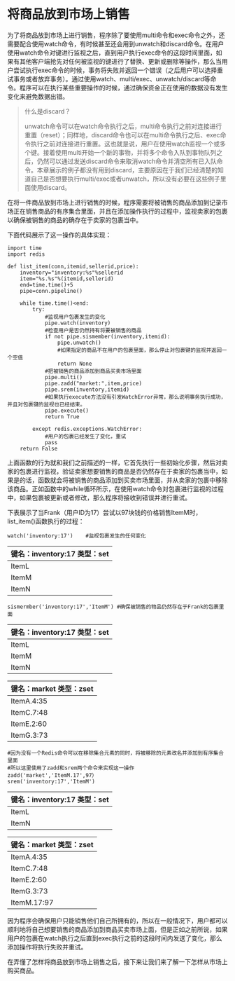 # 将商品放到市场上销售

为了将商品放到市场上进行销售，程序除了要使用multi命令和exec命令之外，还需要配合使用watch命令，有时候甚至还会用到unwatch和discard命令。在用户使用watch命令对键进行监视之后，直到用户执行exec命令的这段时间里面，如果有其他客户端抢先对任何被监视的键进行了替换、更新或删除等操作，那么当用户尝试执行exec命令的时候，事务将失败并返回一个错误（之后用户可以选择重试事务或者放弃事务）。通过使用watch、multi/exec、unwatch/discard等命令。程序可以在执行某些重要操作的时候，通过确保资金正在使用的数据没有发生变化来避免数据出错。

> 什么是discard？
>
> unwatch命令可以在watch命令执行之后，multi命令执行之前对连接进行重置（reset）；同样地，discard命令也可以在multi命令执行之后、exec命令执行之前对连接进行重置。这也就是说，用户在使用watch监视一个或多个键。接着使用multi开始一个新的事物，并将多个命令入队到事物队列之后，仍然可以通过发送discard命令来取消watch命令并清空所有已入队命令。本章展示的例子都没有用到discard，主要原因在于我们已经清楚的知道自己是否想要执行multi/exec或者unwatch，所以没有必要在这些例子里面使用discard。

在将一件商品放到市场上进行销售的时候，程序需要将被销售的商品添加到记录市场正在销售商品的有序集合里面，并且在添加操作执行的过程中，监视卖家的包裹以确保被销售的商品的确存在于卖家的包裹当中。

下面代码展示了这一操作的具体实现：

```
import time
import redis

def list_item(conn,itemid,sellerid,price):
    inventory="inventory:%s"%sellerid
    item="%s.%s"%(itemid,sellerid)
    end=time.time()+5
    pipe=conn.pipeline()

    while time.time()<end:
        try:
            #监视用户包裹发生的变化
            pipe.watch(inventory)
            #检查用户是否仍然持有将要被销售的商品
            if not pipe.sismember(inventory,itemid):
                pipe.unwatch()
                #如果指定的商品不在用户的包裹里面，那么停止对包裹键的监视并返回一个空值
                return None
            #把被销售的商品添加到商品买卖市场里面
            pipe.multi()
            pipe.zadd("market:",item,price)
            pipe.srem(inventory,itemid)
            #如果执行execute方法没有引发WatchError异常，那么说明事务执行成功，并且对包裹键的监视也已经结束。
            pipe.execute()
            return True

        except redis.exceptions.WatchError:
            #用户的包裹已经发生了变化，重试
            pass
    return False
```

上面函数的行为就和我们之前描述的一样，它首先执行一些初始化步骤，然后对卖家的包裹进行监视，验证卖家想要销售的商品是否仍然存在于卖家的包裹当中，如果是的话，函数就会将被销售的商品添加到买卖市场里面，并从卖家的包裹中移除该商品。正如函数中的while循环所示，在使用watch命令对包裹进行监视的过程中，如果包裹被更新或者修改，那么程序将接收到错误并进行重试。

下表展示了当Frank（用户ID为17）尝试以97块钱的价格销售ItemM时，list\_item\(\)函数执行的过程：

```
watch('inventory:17')    #监视包裹发生的任何变化
```

| 键名：inventory:17   类型：set |
| :--- |
| ItemL |
| ItemM |
| ItemN |

```
sismermber('inventory:17','ItemM') #确保被销售的物品仍然存在于Frank的包裹里面
```

| 键名：inventory:17  类型：set |
| :--- |
| ItemL |
| ItemM |
| ItemN |

| 键名：market  类型：zset |
| :--- |
| ItemA.4:35 |
| ItemC.7:48 |
| ItemE.2:60 |
| ItemG.3:73 |

```
#因为没有一个Redis命令可以在移除集合元素的同时，将被移除的元素改名并添加到有序集合里面
#所以这里使用了zadd和srem两个命令来实现这一操作
zadd('market','ItemM.17',97）
srem('inventory:17','ItemM')
```

| 键名：inventory:17  类型：set |
| :--- |
| ItemL |
| ItemN |

| 键名：market  类型：zset |
| :--- |
| ItemA.4:35 |
| ItemC.7:48 |
| ItemE.2:60 |
| ItemG.3:73 |
| ItemM.17:97 |

因为程序会确保用户只能销售他们自己所拥有的，所以在一般情况下，用户都可以顺利地将自己想要销售的商品添加到商品买卖市场上面，但是正如之前所说，如果用户的包裹在watch执行之后直到exec执行之前的这段时间内发送了变化，那么添加操作将执行失败并重试。

在弄懂了怎样将商品放到市场上销售之后，接下来让我们来了解一下怎样从市场上购买商品。

